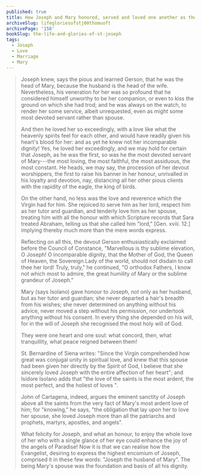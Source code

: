 ```yaml
---
published: true
title: How Joseph and Mary honored, served and loved one another as the holiest and most devout spouses
archiveSlug: lifegloriesofstj00thomuoft
archivePage: '158'
bookSlug: the-life-and-glories-of-st-joseph
tags:
  - Joseph
  - Love
  - Marriage
  - Mary
---
```


> Joseph knew, says the pious and learned Gerson, that he was the head of Mary, because the husband is the head of the wife. Nevertheless, his veneration for her was so profound that he considered himself unworthy to be her companion, or even to kiss the ground on which she had trod; and he was always on the watch, to render her some service, albeit unrequested, even as might some most devoted servant rather than spouse.
>
> And then he loved her so exceedingly, with a love like what the heavenly spirits feel for each other, and would have readily given his heart's blood for her: and as yet he knew not her incomparable dignity! Yes, he loved her exceedingly, and we may hold for certain that Joseph, as he was the first, so was he the most devoted servant of Mary---the most loving, the most faithful, the most assiduous, the most constant. He heads, we may say, the procession of her devout worshippers, the first to raise his banner in her honour, unrivalled in his loyalty and devotion, nay, distancing all her other pious clients with the rapidity of the eagle, the king of birds.
>
> On the other hand, no less was the love and reverence which the Virgin had for him. She rejoiced to serve him as her lord, respect him as her tutor and guardian, and tenderly love him as her spouse, treating him with all the honour with which Scripture records that Sara treated Abraham, telling us that she called him "lord," [Gen. xviii. 12.] implying thereby much more than the mere words express.
>
> Reflecting on all this, the devout Gerson enthusiastically exclaimed before the Council of Constance, "Marvellous is thy sublime elevation, O Joseph! O incomparable dignity, that the Mother of God, the Queen of Heaven, the Sovereign Lady of the world, should not disdain to call thee her lord! Truly, truly," he continued, "O orthodox Fathers, I know not which most to admire, the great humility of Mary or the sublime grandeur of Joseph."
>
> Mary (says Isolano) gave honour to Joseph, not only as her husband, but as her tutor and guardian; she never departed a hair's breadth from his wishes; she never determined on anything without his advice, never moved a step without his permission, nor undertook anything without his consent. In every thing she depended on his will, for in the will of Joseph she recognised the most holy will of God.
>
> They were one heart and one soul: what concord, then, what tranquillity, what peace reigned between them!
>
> St. Bernardine of Siena writes: "Since the Virgin comprehended how great was conjugal unity in spiritual love, and knew that this spouse had been given her directly by the Spirit of God, I believe that she sincerely loved Joseph with the entire affection of her heart"; and Isidore Isolano adds that "the love of the saints is the most ardent, the most perfect, and the holiest of loves ".
>
> John of Cartagena, indeed, argues the eminent sanctity of Joseph above all the saints from the very fact of Mary's most ardent love of him; for "knowing," he says, "the obligation that lay upon her to love her spouse, she loved Joseph more than all the patriarchs and prophets, martyrs, apostles, and angels".
>
> What felicity for Joseph, and what an honour, to enjoy the whole love of her who with a single glance of her eye could enhance the joy of the angels of Paradise! Now it is that we can realise how the Evangelist, desiring to express the highest encomium of Joseph, comprised it in these few words: "Joseph the husband of Mary". The being Mary's spouse was the foundation and basis of all his dignity.

